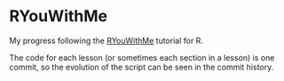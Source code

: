 # RYouWithMe
My progress following the [RYouWithMe](https://rladiessydney.org/courses/ryouwithme/) tutorial for R.

The code for each lesson (or sometimes each section in a lesson) is one commit, so the evolution of the script can be seen in the commit history.
